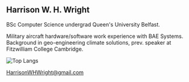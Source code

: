 ## Harrison W. H. Wright
BSc Computer Science undergrad Queen's University Belfast.

Military aircraft hardware/software work experience with BAE Systems. Background in geo-engineering climate solutions, prev. speaker at Fitzwilliam College Cambridge.

![Top Langs](https://github-readme-stats.vercel.app/api/top-langs/?username=harrisonwhwright&layout=compact)


[HarrisonWHWright@gmail.com](mailto:HarrisonWHWright@gmail.com)
